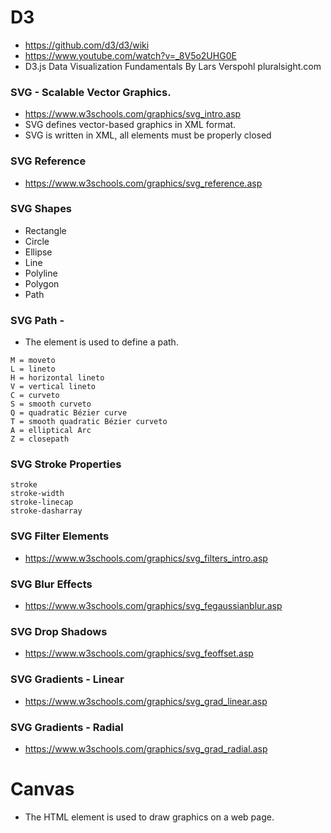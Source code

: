 # D3
- https://github.com/d3/d3/wiki
- https://www.youtube.com/watch?v=_8V5o2UHG0E
- D3.js Data Visualization Fundamentals By Lars Verspohl pluralsight.com

### SVG - Scalable Vector Graphics.
- https://www.w3schools.com/graphics/svg_intro.asp
- SVG defines vector-based graphics in XML format.
- SVG is written in XML, all elements must be properly closed

### SVG Reference
- https://www.w3schools.com/graphics/svg_reference.asp

### SVG Shapes
- Rectangle <rect>
- Circle <circle>
- Ellipse <ellipse>
- Line <line>
- Polyline <polyline>
- Polygon <polygon>
- Path <path>
  
### SVG Path - <path>
- The <path> element is used to define a path.
```
M = moveto
L = lineto
H = horizontal lineto
V = vertical lineto
C = curveto
S = smooth curveto
Q = quadratic Bézier curve
T = smooth quadratic Bézier curveto
A = elliptical Arc
Z = closepath
```
### SVG Stroke Properties
```
stroke
stroke-width
stroke-linecap
stroke-dasharray
```
### SVG Filter Elements
- https://www.w3schools.com/graphics/svg_filters_intro.asp
### SVG Blur Effects
- https://www.w3schools.com/graphics/svg_fegaussianblur.asp
### SVG Drop Shadows
- https://www.w3schools.com/graphics/svg_feoffset.asp
### SVG Gradients - Linear
- https://www.w3schools.com/graphics/svg_grad_linear.asp
### SVG Gradients - Radial
- https://www.w3schools.com/graphics/svg_grad_radial.asp
### 

# Canvas
- The HTML <canvas> element is used to draw graphics on a web page.
